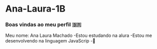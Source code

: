 # Ana-Laura-1B
### Boas vindas ao meu perfil 🇧🇷
Meu nome: Ana Laura Machado
-Estou estudando na alura
-Estou me desenvolvendo na linguagem JavaScrip
-💟
